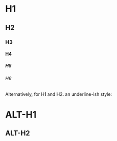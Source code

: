 # H1
## H2
### H3
#### H4
##### H5
###### H6

Alternatively, for H1 and H2. an underline-ish style:

ALT-H1
=====

ALT-H2
------
